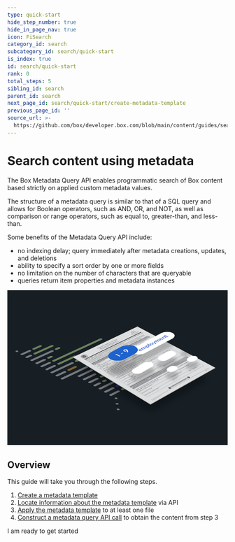 ```yaml
---
type: quick-start
hide_step_number: true
hide_in_page_nav: true
icon: FiSearch
category_id: search
subcategory_id: search/quick-start
is_index: true
id: search/quick-start
rank: 0
total_steps: 5
sibling_id: search
parent_id: search
next_page_id: search/quick-start/create-metadata-template
previous_page_id: ''
source_url: >-
  https://github.com/box/developer.box.com/blob/main/content/guides/search/quick-start/0-index.md
---
```

# Search content using metadata

The Box Metadata Query API enables programmatic search of Box content based
strictly on applied custom metadata values.

The structure of a metadata query is similar to that of a SQL query and allows
for Boolean operators, such as AND, OR, and NOT, as well as comparison or range
operators, such as equal to, greater-than, and less-than.

Some benefits of the Metadata Query API include:

* no indexing delay; query immediately after metadata creations, updates, and
  deletions
* ability to specify a sort order by one or more fields
* no limitation on the number of characters that are queryable
* queries return item properties and metadata instances

<ImageFrame center>

![Metadata](./images/metadata.png)

</ImageFrame>

## Overview

This guide will take you through the following steps.

1. [Create a metadata template][stepone]
2. [Locate information about the metadata template][steptwo] via API
3. [Apply the metadata template][stepthree] to at least one file
4. [Construct a metadata query API call][stepfour] to obtain the content
 from step 3

<Next>

I am ready to get started

</Next>

[stepone]: g://search/quick-start/create-metadata-template/
[steptwo]: g://search/quick-start/locate-template-info/
[stepthree]: g://search/quick-start/apply-template-to-file/
[stepfour]: g://search/quick-start/metadata-query-api/